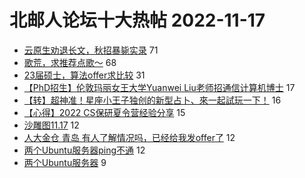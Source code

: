# 北邮人论坛十大热帖 2022-11-17

- [云原生劝退长文，秋招暴毙实录](https://bbs.byr.cn/article/Feeling/3196121) 71
- [歌荒，求推荐点歌～](https://bbs.byr.cn/article/Talking/6371217) 68
- [23届硕士，算法offer求比较](https://bbs.byr.cn/article/Job/2176567) 31
- [【PhD招生】伦敦玛丽女王大学Yuanwei Liu老师招通信计算机博士](https://bbs.byr.cn/article/GoAbroad/389996) 17
- [【转】超神准！星座小王子独创的新型占卜、來一起試玩一下！](https://bbs.byr.cn/article/Constellations/326533) 16
- [【心得】2022 CS保研夏令营经验分享](https://bbs.byr.cn/article/StudyShare/205063) 15
- [沙雕图11.17](https://bbs.byr.cn/article/Picture/3333015) 12
- [人大金仓 青岛  有人了解情况吗，已经给我发offer了](https://bbs.byr.cn/article/Shandong/423260) 12
- [两个Ubuntu服务器ping不通](https://bbs.byr.cn/article/Communications/29472) 12
- [两个Ubuntu服务器](https://bbs.byr.cn/article/HardWare/224576) 9


